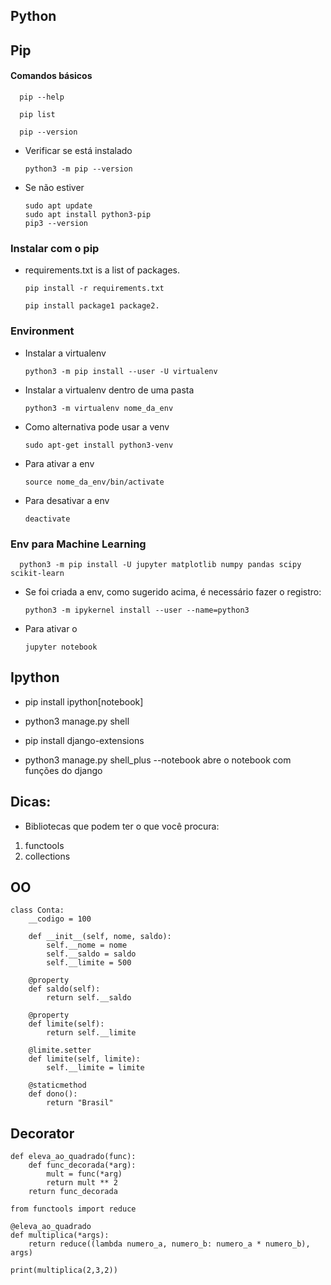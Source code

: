## Python

## Pip

#### Comandos básicos
      pip --help

      pip list
      
      pip --version

* Verificar se está instalado

      python3 -m pip --version

* Se não estiver

      sudo apt update
      sudo apt install python3-pip
      pip3 --version

### Instalar com o pip

- requirements.txt is a list of packages.

      pip install -r requirements.txt 

      pip install package1 package2.

### Environment

* Instalar a virtualenv

      python3 -m pip install --user -U virtualenv

* Instalar a virtualenv dentro de uma pasta

      python3 -m virtualenv nome_da_env

* Como alternativa pode usar a venv

      sudo apt-get install python3-venv

* Para ativar a env 

      source nome_da_env/bin/activate

* Para desativar a env

      deactivate
  
### Env para Machine Learning

      python3 -m pip install -U jupyter matplotlib numpy pandas scipy scikit-learn

* Se foi criada a env, como sugerido acima, é necessário fazer o registro:

      python3 -m ipykernel install --user --name=python3

* Para ativar o 
      
      jupyter notebook 

## Ipython

* pip install ipython[notebook]

* python3 manage.py shell

* pip install django-extensions

* python3 manage.py shell_plus --notebook
abre o notebook com funções do django


## Dicas:

* Bibliotecas que podem ter o que você procura:
      
1. functools
2. collections

## OO
```
class Conta:
    __codigo = 100

    def __init__(self, nome, saldo):
        self.__nome = nome
        self.__saldo = saldo
        self.__limite = 500

    @property
    def saldo(self):
        return self.__saldo

    @property
    def limite(self):
        return self.__limite

    @limite.setter
    def limite(self, limite):
        self.__limite = limite

    @staticmethod
    def dono():
        return "Brasil"
```
## Decorator
```
def eleva_ao_quadrado(func):
    def func_decorada(*arg):
        mult = func(*arg)
        return mult ** 2
    return func_decorada

from functools import reduce

@eleva_ao_quadrado
def multiplica(*args):
    return reduce((lambda numero_a, numero_b: numero_a * numero_b), args)

print(multiplica(2,3,2))
```
